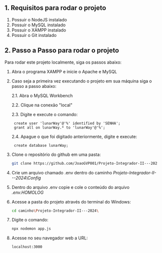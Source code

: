 ## 1. **Requisitos para rodar o projeto**

1. Possuir o NodeJS instalado
2. Possuir o MySQL instalado
3. Possuir o XAMPP instalado
4. Possuir o Git instalado

## 2. **Passo a Passo para rodar o projeto**

Para rodar este projeto localmente, siga os passos abaixo:

1. Abra o programa XAMPP e inicie o Apache e MySQL

2. Caso seja a primeira vez executando o projeto em sua máquina siga o passo a passo abaixo:

    2.1. Abra o MySQL Workbench
   
    2.2. Clique na conexão "local"
   
    2.3. Digite e execute o comando:
   
        create user 'lunarWay'@'%' identified by 'SENHA';
        grant all on lunarWay.* to 'lunarWay'@'%';
   
    2.4. Apague o que foi digitado anteriormente, digite e execute:
        
        create database lunarWay;

4. Clone o repositório do github em uma pasta:

    ```bash
    git clone https://github.com/JoaoGVP001/Projeto-Integrador-II---2024

3. Crie um arquivo chamado .env dentro do caminho *Projeto-Integrador-II---2024\Config*

4. Dentro do arquivo .env copie e cole o conteúdo do arquivo *.env.HOMOLOG*

5. Acesse a pasta do projeto através do terminal do Windows:

    ```bash
    cd caminho\Projeto-Integrador-II---2024\

6. Digite o comando:

    ```bash
    npx nodemon app.js

7. Acesse no seu navegador web a URL:

    ```bash
    localhost:3000
